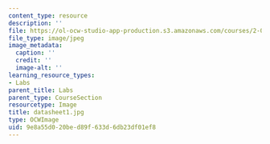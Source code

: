 ```yaml
---
content_type: resource
description: ''
file: https://ol-ocw-studio-app-production.s3.amazonaws.com/courses/2-002-mechanics-and-materials-ii-spring-2004/9e8a55d020bed89f633d6db23df01ef8_datasheet1.jpg
file_type: image/jpeg
image_metadata:
  caption: ''
  credit: ''
  image-alt: ''
learning_resource_types:
- Labs
parent_title: Labs
parent_type: CourseSection
resourcetype: Image
title: datasheet1.jpg
type: OCWImage
uid: 9e8a55d0-20be-d89f-633d-6db23df01ef8
---
```

